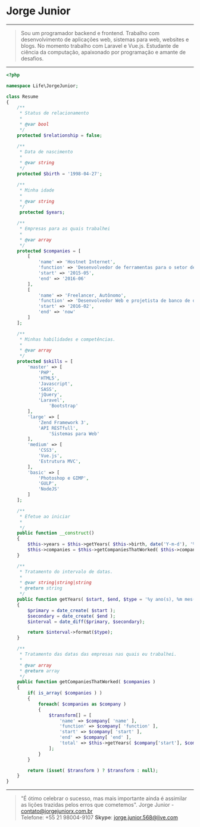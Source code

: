 # Jorge Junior

---
> Sou um programador backend e frontend. Trabalho com desenvolvimento de aplicações web, sistemas para web, websites e blogs. No momento trabalho com Laravel e Vue.js. Estudante de ciência da computação, apaixonado por programação e amante de desafios.

---
```php
<?php

namespace Life\JorgeJunior;

class Resume
{
	/**
	 * Status de relacionamento
	 *
	 * @var bool
	 */
	protected $relationship = false;

	/**
	 * Data de nascimento
	 *
	 * @var string
	 */
	protected $birth = '1998-04-27';

	/**
	 * Minha idade
	 *
	 * @var string
	 */
	 protected $years;

	/**
	 * Empresas para as quais trabalhei
	 *
	 * @var array
	 */
	protected $companies = [
		[
			'name' => 'Hostnet Internet',
			'function' => 'Desenvolvedor de ferramentas para o setor de suporte',
			'start' => '2015-05',
			'end' => '2016-06'
		],
		[
			'name' => 'Freelancer, Autônomo',
			'function' => 'Desenvolvedor Web e projetista de banco de dados',
			'start' => '2016-02',
			'end' => 'now'
		]
	];

	/**
	 * Minhas habilidades e competências.
	 *
	 * @var array
	 */
	protected $skills = [
		'master' => [
			'PHP',
			'HTML5',
			'Javascript',
			'SASS',
			'jQuery',
			'Laravel',
      			'Bootstrap'
		],
		'large' => [
			'Zend Framework 3',
			'API RESTfull',
      			'Sistemas para Web'
		],
		'medium' => [
			'CSS3',
			'Vue.js',
			'Estrutura MVC',
		],
		'basic' => [
			'Photoshop e GIMP',
			'GULP',
			'NodeJS'
		]
	];

	/**
	 * Efetue ao iniciar
	 *
	 */
	public function __construct()
	{
		$this->years = $this->getYears( $this->birth, date('Y-m-d'), '%y' );
		$this->companies = $this->getCompaniesThatWorked( $this->companies );
	}

	/**
	 * Tratamento do intervalo de datas.
	 *
	 * @var string|string|string
	 * @return string
	 */
	public function getYears( $start, $end, $type = '%y ano(s), %m mes(s)' )
	{
		$primary = date_create( $start );
		$secondary = date_create( $end );
		$interval = date_diff($primary, $secondary);

		return $interval->format($type);
	}

	/**
	 * Tratamento das datas das empresas nas quais eu trabalhei.
	 *
	 * @var array
	 * @return array
	 */
	public function getCompaniesThatWorked( $companies )
	{
		if( is_array( $companies ) )
		{
			foreach( $companies as $company )
			{
				$transform[] = [
					'name' => $company[ 'name' ],
					'function' => $company[ 'function' ],
					'start' => $company[ 'start' ],
					'end' => $company[ 'end' ],
					'total' => $this->getYears( $company['start'], $company['end'])
				];
			}
		}

		return (isset( $transform ) ? $transform : null);
	}
}

```
---
> "É ótimo celebrar o sucesso, mas mais importante ainda é assimilar as lições trazidas pelos erros que cometemos".
Jorge Junior - contato@jorgejuniorx.com.br  
Telefone: +55 21 98004-9107
**Skype**: jorge.junior.568@live.com
